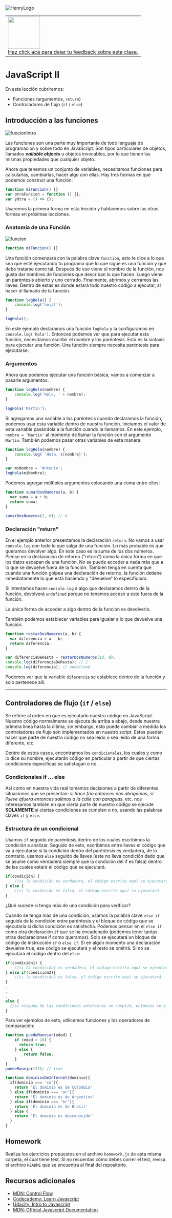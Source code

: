 ![HenryLogo](https://d31uz8lwfmyn8g.cloudfront.net/Assets/logo-henry-white-lg.png)

<table class="hide" width="100%" style='table-layout:fixed;'>
  <tr>
    <td>
      <a href="https://airtable.com/shrSzEYT4idEFGB8d?prefill_clase=03-JS-II">
        <img src="https://static.thenounproject.com/png/204643-200.png" width="100"/>
        <br>
        Haz click acá para dejar tu feedback sobre esta clase.
      </a>
    </td>
  </tr>
</table>

# JavaScript II

En esta lección cubriremos:

* Funciones (argumentos, `return`)
* Controladores de flujo (`if` / `else`)

## Introducción a las funciones

![funcionIntro](./img/functionIntro.png)

Las funciones son una parte muy importante de todo lenguaje de programacion y sobre todo en JavaScript. Son tipos particulares de objetos, llamados ***callable objects*** u objetos invocables, por lo que tienen las mismas propiedades que cualquier objeto.

Ahora que tenemos un conjunto de variables, necesitamos funciones para calcularlas, cambiarlas, hacer algo con ellas. Hay tres formas en que podemos construir una función:

```javascript
function miFuncion() {}
var otraFuncion = function () {};
var yOtra = () => {};
```

Usaremos la primera forma en esta lección y hablaremos sobre las otras formas en próximas lecciones.

### Anatomía de una Función

![funcion](./img/function.png)

```javascript
function miFuncion() {}
```

Una función comenzará con la palabra clave `function`, esto le dice a lo que sea que esté ejecutando tu programa que lo que sigue es una función y que debe tratarse como tal. Después de eso viene el nombre de la función, nos gusta dar nombres de funciones que describan lo que hacen. Luego viene un paréntesis abierto y uno cerrado. Finalmente, abrimos y cerramos las llaves. Dentro de estas es donde estará todo nuestro código a ejecutar, al hacer el llamado de la función.

```javascript
function logHola() {
    console.log('hola!');
}

logHola();
```

En este ejemplo declaramos una función `logHola` y la configuramos en `console.log('hola')`. Entonces podemos ver que para ejecutar esta función, necesitamos escribir el nombre y los paréntesis. Esta es la sintaxis para ejecutar una función. Una función siempre necesita paréntesis para ejecutarse.

### Argumentos

Ahora que podemos ejecutar una función básica, vamos a comenzar a pasarle argumentos.

```javascript
function logHola(nombre) {
    console.log('Hola, ' + nombre);
}

logHola('Martin');
```

Si agregamos una variable a los paréntesis cuando declaramos la función, podemos usar esta variable dentro de nuestra función. Iniciamos el valor de esta variable pasándola a la función cuando la llamamos. En este ejemplo, `nombre = 'Martin'` al momento de llamar la función con el argumento ``Martin``. También podemos pasar otras variables de esta manera:

```javascript
function logHola(nombre) {
    console.log( `Hola, ${nombre}`);
}

var miNombre = 'Antonio';
logHola(miNombre);
```

Podemos agregar múltiples argumentos colocando una coma entre ellos:

```javascript
function sumarDosNumeros(a, b) {
  var suma = a + b;
  return suma;
}

sumarDosNumeros(2, 6); // 8
```

### Declaración "return"

En el ejemplo anterior presentamos la declaración `return`. No vamos a usar `console.log` con todo lo que salga de una función. Lo más probable es que queramos devolver algo. En este caso es la suma de los dos números. Piense en la declaración de retorno ("return") como la única forma en que los datos escapan de una función. No se puede acceder a nada más que a lo que se devuelve fuera de la función. También tenga en cuenta que cuando una función golpea una declaración de retorno, la función detiene inmediatamente lo que está haciendo y "devuelve" lo especificado.

Si intentamos hacer `console.log` a algo que declaramos dentro de la función, devolverá `undefined` porque no tenemos acceso a este fuera de la función.

La única forma de acceder a algo dentro de la función es devolverlo.

También podemos establecer variables para igualar a lo que devuelve una función.

```javascript
function restarDosNumeros(a, b) {
  var diferencia = a - b;
  return diferencia;
}

var diferenciaDeResta = restarDosNumeros(10, 9);
console.log(diferenciaDeResta); // 1
console.log(diferencia); // undefined
```

Podemos ver que la variable `diferencia` se establece dentro de la función y solo pertenece allí.

---

## Controladores de flujo (`if` / `else`)

Se refiere al orden en que es ejecutado nuestro código en JavaScript. Nuestro código normalmente se ejecuta de arriba a abajo, desde nuestra primera línea hasta la última, sin embargo, esto puede cambiar a medida los controladores de flujo son implementados en nuestro script. Estos pueden hacer que parte de nuestro código no sea leído o sea leído de una forma diferente, etc.

Dentro de estos casos, encontramos los ``condicionales``, los cuales y como lo dice su nombre, ejecutarán código en particular a partir de que ciertas condiciones específicas se satisfagan o no.

### Condicionales if ... else

Así como en nuestra vida real tomamos decisiones a partir de diferentes situaciones que se presentan: *si hace frio entonces nos abrigamos*, *si llueve afuera entonces salimos a la calle con paraguas*, etc. nos interesamos también en que cierta parte de nuestro código se ejecute **SOLAMENTE** si ciertas condiciones se cumplen o no, usando las palabras claves `if` y `else`.

### Estructura de un condicional

Usamos `if` seguido de paréntesis dentro de los cuales escribimos la condición a analizar. Seguido de esto, escribimos entre llaves el código que va a ejecutarse si la condición dentro del paréntesis es verdadera, de lo contrario, usamos `else` seguido de llaves (este no lleva condición dado que se asume como verdadera siempre que la condición del if es falsa) dentro de las cuales estará el código que se ejecutará.

```javascript
if(condición) {
	//si la condición es verdadera, el código escrito aquí se ejecutará
} else {
	//si la condición es falsa, el código escrito aquí se ejecutará
}
```

¿Qué sucede si tengo más de una condición para verificar?

Cuando se tenga más de una condición, usamos la palabra clave `else if` seguida de la condición entre paréntesis y el bloque de código que se ejecutaría si dicha condición es satisfecha. Podemos pensar en el `else if` como otra declaración `if` que se ha encadenado (podemos tener tantas otras declaraciones if como queramos). Solo se ejecutará un bloque de código de instrucción `if` o `else if`. Si en algún momento una declaración devuelve true, ese código se ejecutará y el resto se omitirá. Si no se ejecutará el código dentro del `else`:

```javascript
if(condición1) {
	//si la condición1 es verdadera, el código escrito aquí se ejecutará
} else if(condición2){
	//si la condición2 es falsa, el código escrito aquí se ejecutará
}
.
.
.
else {
  //si ninguna de las condiciones anteriores se cumplió, entonces se ejecuta el código escrito aquí
}
```

Para ver ejemplos de esto, utilicemos funciones y los operadores de comparación:

```javascript
function puedeManejar(edad) {
    if (edad > 18) {
      return true;
    } else {
        return false;
    }
}
puedeManejar(22); // true
```

```javascript
function dominiosDeInternet(dominio){
  if(dominio === 'co'){
    return 'El dominio es de Colombia'
  } else if(dominio === 'ar'){
    return 'El dominio es de Argentina'
  } else if(dominio === 'br'){
    return 'El dominio es de Brasil'
  } else {
    return 'El dominio es desconocido'
  }
}
```

## Homework

Realiza los ejercicios propuestos en el archivo `homework.js` de esta misma carpeta, el cual tiene test. Si no recuerdas cómo debes correr el test, revisa el archivo `README` que se encuentra al final del repositorio.

## Recursos adicionales

* [MDN: Control Flow](https://developer.mozilla.org/en-US/docs/Web/JavaScript/Reference/Statements/if...else)
* [Codecademy: Learn Javascript](https://www.codecademy.com/learn/learn-javascript)
* [Udacity: Intro to Javascript](https://www.udacity.com/course/intro-to-javascript--ud803)
* [MDN: Official Javascript Documentation](https://developer.mozilla.org/en-US/docs/Web/JavaScript)
